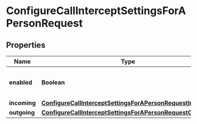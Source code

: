 <!--  Copyright 2025 Cisco Systems Inc.

Permission is hereby granted, free of charge, to any person obtaining a copy
of this software and associated documentation files (the "Software"), to deal
in the Software without restriction, including without limitation the rights
to use, copy, modify, merge, publish, distribute, sublicense, and/or sell
copies of the Software, and to permit persons to whom the Software is
furnished to do so, subject to the following conditions:

The above copyright notice and this permission notice shall be included in
all copies or substantial portions of the Software.

THE SOFTWARE IS PROVIDED "AS IS", WITHOUT WARRANTY OF ANY KIND, EXPRESS OR
IMPLIED, INCLUDING BUT NOT LIMITED TO THE WARRANTIES OF MERCHANTABILITY,
FITNESS FOR A PARTICULAR PURPOSE AND NONINFRINGEMENT. IN NO EVENT SHALL THE
AUTHORS OR COPYRIGHT HOLDERS BE LIABLE FOR ANY CLAIM, DAMAGES OR OTHER
LIABILITY, WHETHER IN AN ACTION OF CONTRACT, TORT OR OTHERWISE, ARISING FROM,
OUT OF OR IN CONNECTION WITH THE SOFTWARE OR THE USE OR OTHER DEALINGS IN
THE SOFTWARE.-->


# ConfigureCallInterceptSettingsForAPersonRequest


## Properties

| Name | Type | Description | Notes |
|------------ | ------------- | ------------- | -------------|
|**enabled** | **Boolean** | &#x60;true&#x60; if the intercept feature is enabled. |  [optional] |
|**incoming** | [**ConfigureCallInterceptSettingsForAPersonRequestIncoming**](ConfigureCallInterceptSettingsForAPersonRequestIncoming.md) |  |  [optional] |
|**outgoing** | [**ConfigureCallInterceptSettingsForAPersonRequestOutgoing**](ConfigureCallInterceptSettingsForAPersonRequestOutgoing.md) |  |  [optional] |



